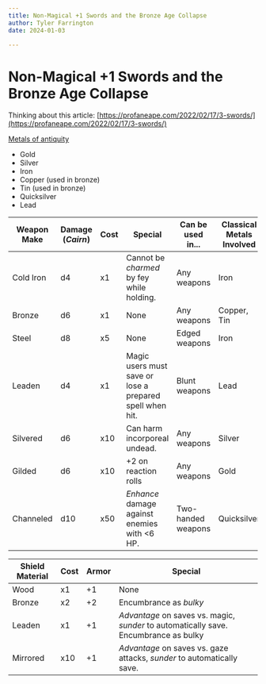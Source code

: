 ```yaml
---
title: Non-Magical +1 Swords and the Bronze Age Collapse
author: Tyler Farrington
date: 2024-01-03

---
```


# Non-Magical +1 Swords and the Bronze Age Collapse

Thinking about this article: [https://profaneape.com/2022/02/17/3-swords/](https://profaneape.com/2022/02/17/3-swords/)

[Metals of antiquity](https://en.wikipedia.org/wiki/Metals_of_antiquity)

- Gold
- Silver
- Iron
- Copper (used in bronze)
- Tin (used in bronze)
- Quicksilver
- Lead

| Weapon Make | Damage (*Cairn*) | Cost | Special                                                  | Can be used in...  | Classical Metals Involved |
|-------------|------------------|------|----------------------------------------------------------|--------------------|---------------------------|
| Cold Iron   | d4               | x1   | Cannot be *charmed* by fey while holding.                | Any weapons        | Iron                      |
| Bronze      | d6               | x1   | None                                                     | Any weapons        | Copper, Tin               |
| Steel       | d8               | x5   | None                                                     | Edged weapons      | Iron                      |
| Leaden      | d4               | x1   | Magic users must save or lose a prepared spell when hit. | Blunt weapons      | Lead                      |
| Silvered    | d6               | x10  | Can harm incorporeal undead.                             | Any weapons        | Silver                    |
| Gilded      | d6               | x10  | +2 on reaction rolls                                     | Any weapons        | Gold                      |
| Channeled   | d10              | x50  | *Enhance* damage against enemies with <6 HP.             | Two-handed weapons | Quicksilver               |

| Shield Material | Cost | Armor | Special                                                                              |
|-----------------|------|-------|--------------------------------------------------------------------------------------|
| Wood            | x1   | +1    | None                                                                                 |
| Bronze          | x2   | +2    | Encumbrance as *bulky*                                                               |
| Leaden          | x1   | +1    | *Advantage* on saves vs. magic, *sunder* to automatically save. Encumbrance as bulky |
| Mirrored        | x10  | +1    | *Advantage* on saves vs. gaze attacks, *sunder* to automatically save.               |
